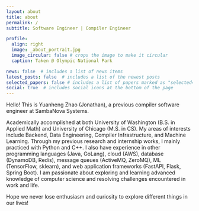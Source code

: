 ```yaml
---
layout: about
title: about
permalink: /
subtitle: Software Engineer | Compiler Engineer

profile:
  align: right
  image: _about_portrait.jpg
  image_circular: false # crops the image to make it circular
  caption: Taken @ Olympic National Park

news: false  # includes a list of news items
latest_posts: false  # includes a list of the newest posts
selected_papers: false # includes a list of papers marked as "selected={true}"
social: true  # includes social icons at the bottom of the page
---
```


Hello! This is Yuanheng Zhao (Jonathan), a previous compiler software engineer at SambaNova Systems. 

Academically accomplished at both University of Washington (B.S. in Applied Math) and University of Chicago (M.S. in CS). My areas of interests include Backend, Data Engineering, Compiler Infrastructure, and Machine Learning. Through my previous research and internship works, I mainly practiced with Python and C++. I also have experience in other programming languages (Java, GoLang), cloud (AWS), database (DynamoDB, Redis), message queues (ActiveMQ, ZeroMQ), ML (TensorFlow, sklearn), and web application frameworks (FastAPI, Flask, Spring Boot). I am passionate about exploring and learning advanced knowledge of computer science and resolving challenges encountered in work and life. 

Hope we never lose enthusiasm and curiosity to explore different things in our lives!
